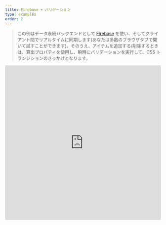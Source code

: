 ```yaml
---
title: Firebase + バリデーション
type: examples
order: 2
---
```


> この例はデータ永続バックエンドとして [Firebase](https://firebase.google.com/) を使い、そしてクライアント間でリアルタイムに同期します(あなたは多数のブラウザタブで開いて試すことができます)。そのうえ、アイテムを追加する/削除するときは、算出プロパティを使用し、瞬時にバリデーションを実行して、CSS トランジションのきっかけとなります。

<iframe width="100%" height="500" src="https://jsfiddle.net/chrisvfritz/pyLbpzzx/embedded/result,html,js,css" allowfullscreen="allowfullscreen" frameborder="0"></iframe>
